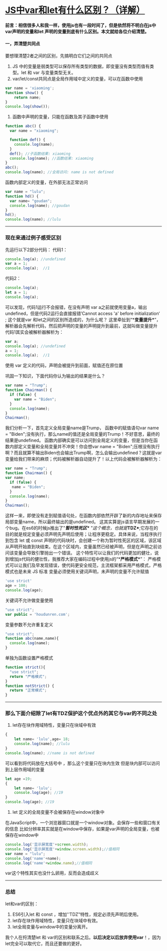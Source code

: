 # [JS中var和let有什么区别？（详解）](https://segmentfault.com/a/1190000044673994)

#### 前言：相信很多人和我一样，使用js也有一段时间了，但是依然将不明白在js中 var声明的变量和let 声明的变量到底有什么区别。本文就给各位介绍清楚。

#### 一，弄清楚共同点

要想理清楚2者之间的区别，先搞明白它们之间的共同点

1. JS 中的变量是弱类型可以保存所有类型的数据，即变量没有类型而值有类型。let 和 var 与变量类型无关。
2. var/let/const共同点是全局作用域中定义的变量，可以在函数中使用

```javascript
var name = 'xiaoming';
function show() {
    return name;
}
console.log(show());
```

1. 函数中声明的变量，只能在函数及其子函数中使用

```javascript
function abc() {
  var name = "xiaoming";

  function def() {
    console.log(name);
  }
  def(); //子函数结果: xiaoming
  console.log(name); //函数结果: xiaoming
}
abc();
console.log(name); //全局访问: name is not defined
```

函数内部定义的变量，在外部无法正常访问

```javascript
var name = "lulu";
function hd() {
  var name= "goudan";
  console.log(name); //goudan
}
hd();
console.log(name); //lulu
```

------

### 现在来通过例子感受区别

先运行以下2部分代码：
代码1：

```javascript
console.log(a); //undefined
var a = 1;
console.log(a);  //1
```

代码2：

```javascript
console.log(a); 
let a = 1;
console.log(a);
```

可以发现，代码1运行不会报错，在没有声明 var a之前就使用变量a，输出undefined，但是代码2运行会直接报错’Cannot access 'a' before initialization‘ ; 这个就是var 和let之间的区别所造成的，为什么呢？
这里牵扯到“***变量提升\***”，解析器会先解析代码，然后把声明的变量的声明提升到最前，这就叫做变量提升
代码1其实会被解析器解析为：

```javascript
var a;
console.log(a); //undefined
a = 1;
console.log(a);  //1
```

使用 var 定义的代码，声明会被提升到前面，赋值还在原位置

巩固一下知识，下面代码你认为输出的结果是什么？

```javascript
var name = "Trump";
function Chairman() {
  if (false) {
    var name = "Biden";
  }
  console.log(name);
}
Chairman();
```

我们分析一下，首先定义全局变量name是Trump， 函数中的赋值语句var name = "Biden";没有执行，那么name的值还是全局变量的Trump！不好意思，最终的结果是undefined。
函数内部确实是可以访问到全局定义的变量，但是当你在函数内部定义变量和全局变量并不冲突！你会想var name = "Biden";压根没有执行啊？而且就算不输出Biden也会输出Trump啊，怎么会输出undefined？这就是var变量给我们带来的麻烦；代码被解析器自动提升了！以上代码会被解析器解析为：

```javascript
var name = "Trump";
function Chairman() {
var name;
  if (false) {
   name = "Biden";
  }
  console.log(name);
}
Chairman();
```

这样一来，即使没有走到赋值语句处，在函数内部依然开辟了新的内存地址来保存局部变量name，所以最终输出的是undefined。
这其实算是js语言早期发展的一个bug。在es6的时候js推出了"***暂时性死区\*** "这个概念，也就是***TDZ\***;它存在的目的就是规定变量必须声明先声明后使用；让程序更稳定。具体来说，当程序执行到包含 let 或 const 声明的代码块时，会创建一个称为暂时性死区的区域，该区域从声明开始直到块结束。在这个区域内，变量虽然已经被声明，但是在声明之前访问该变量会导致引擎抛出一个错误。
这个特性可以让我们的代码更加的健壮，说到增加js代码的健壮性，我推荐大家在编码过程中使用js的“***严格模式\***”：
严格模式可以让我们及早发现错误，使代码更安全规范，主流框架都采用严格模式，严格模式也是未来 JS 标准
变量必须使用关键词声明，未声明的变量不允许赋值

```javascript
'use strict'
age = 100;
console.log(age);
```

关键词不允许做变量使用

```javascript
"use strict";
var public = 'houdunren.com';
```

变量参数不允许重复定义

```javascript
"use strict";
function abc(name,name){
  console.log(name);
}
```

单独为函数设置严格模式

```javascript
function strict(){
  "use strict";
  return "严格模式";
}
function notStrict() {
  return "正常模式";
}
```

------

### 那么下面介绍除了let有TDZ保护这个优点外的其它与var的不同之处

1. let存在块作用域特性，变量只在块域中有效

```javascript
{
    let name= 'lulu',age= 18;
    console.log(name); //lulu
}
console.log(name); //name is not defined
```

可以看到将代码放在大括号中 ，那么这个变量只在块内生效
但是块内部可以访问到上层作用域的变量

```javascript
let age =19;
{
    let name= 'lulu';
    console.log(age); //19
}
console.log(age); //19
```

1. let 定义的全局变量不会被保存在window对象中

在JavaScript中，一个浏览器窗口就是一个window对象。会保存一些和窗口有关的信息
比如分辨率其实就是在window中保存，如果是var声明的全局变量，也被保存在window中

```javascript
console.log('显示屏宽度'+screen.width);
console.log('显示屏宽度'+window.screen.width);//值相同
var name = "lulu";
console.log('name'+name);
console.log('name'+window.name);//值相同
```

var这个特性其实也没什么卵用，反而会造成歧义

------

### 总结

let和var的区别：

1. ES6引入let 和 const ，增加''TDZ"特性，规定必须先声明后使用。
2. let存在块作用域特性，变量只在块域中有效。
3. let全局变量与window中的变量分离开。

我个人在捋清楚let 和 var的区别和联系之后。**以后决定以后放弃使用var**！，因为let完全可以取代它，而且还要做的更好。